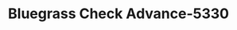 ---
f_zip-code: 42141
f_state-code: KY
title: Bluegrass Check Advance-5330
f_phone: 270-629-5717
f_city-only: Glasgow
f_address: 810 W Main Street Glasgow
f_location-unique-id: '5330'
slug: bluegrass-check-advance-5330
updated-on: '2024-05-30T13:46:58.046Z'
created-on: '2024-05-30T13:36:59.803Z'
published-on: '2024-05-30T13:54:32.469Z'
f_city-state: cms/city/glasgow-ky.md
f_company: cms/company/bluegrass-check-advance.md
f_state: cms/state/kentucky.md
layout: '[payday-loan].html'
tags: payday-loan
---